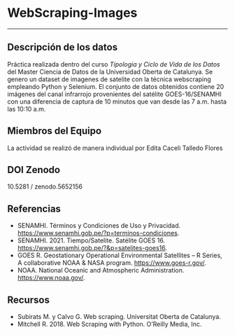 # WebScraping-Images
***
## Descripción de los datos

Práctica realizada dentro del curso *Típologia y Ciclo de Vida de los Datos* del Master Ciencia de Datos de la Universidad Oberta de Catalunya. Se genero un dataset de imagenes de satelite con la técnica webscraping empleando Python y Selenium. El conjunto de datos obtenidos contiene 20 imágenes del canal infrarrojo provenientes del satélite GOES-16/SENAMHI con una diferencia de captura de 10 minutos que van desde las 7 a.m. hasta las 10:10 a.m.

## Miembros del Equipo

La actividad se realizó de manera individual por Edita Caceli Talledo Flores

## DOI Zenodo

10.5281 / zenodo.5652156

## Referencias

* SENAMHI. Términos y Condiciones de Uso y Privacidad. https://www.senamhi.gob.pe/?p=terminos-condiciones.
* SENAMHI. 2021. Tiempo/Satelite. Satélite GOES 16. https://www.senamhi.gob.pe/?&p=satelites-goes16.
* GOES R. Geostationary Operational Environmental Satellites – R Series, A collaborative NOAA & NASA program. https://www.goes-r.gov/.
* NOAA. National Oceanic and Atmospheric Administration. https://www.noaa.gov/.


## Recursos

* Subirats M. y Calvo G. Web scraping. Universitat Oberta de Catalunya.
* Mitchell R. 2018. Web Scraping with Python. O’Reilly Media, Inc.
